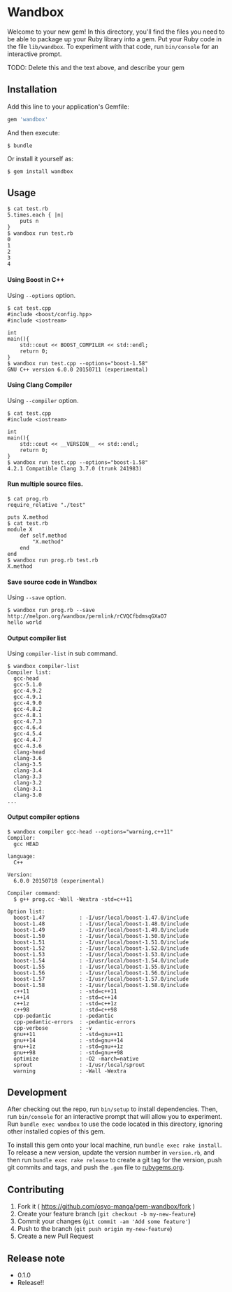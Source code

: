 # Wandbox

Welcome to your new gem! In this directory, you'll find the files you need to be able to package up your Ruby library into a gem. Put your Ruby code in the file `lib/wandbox`. To experiment with that code, run `bin/console` for an interactive prompt.

TODO: Delete this and the text above, and describe your gem

## Installation

Add this line to your application's Gemfile:

```ruby
gem 'wandbox'
```

And then execute:

    $ bundle

Or install it yourself as:

    $ gem install wandbox

## Usage

```shell
$ cat test.rb
5.times.each { |n|
	puts n
}
$ wandbox run test.rb
0
1
2
3
4
```

#### Using Boost in C++

Using `--options` option.

```shell
$ cat test.cpp
#include <boost/config.hpp>
#include <iostream>

int
main(){
	std::cout << BOOST_COMPILER << std::endl;
	return 0;
}
$ wandbox run test.cpp --options="boost-1.58"
GNU C++ version 6.0.0 20150711 (experimental)
```

#### Using Clang Compiler

Using `--compiler` option.

```shell
$ cat test.cpp
#include <iostream>

int
main(){
	std::cout << __VERSION__ << std::endl;
	return 0;
}
$ wandbox run test.cpp --options="boost-1.58"
4.2.1 Compatible Clang 3.7.0 (trunk 241983)
```

#### Run multiple source files.

```shell
$ cat prog.rb
require_relative "./test"

puts X.method
$ cat test.rb
module X
	def self.method
		"X.method"
	end
end
$ wandbox run prog.rb test.rb
X.method
```

#### Save source code in Wandbox

Using `--save` option.

```shell
$ wandbox run prog.rb --save
http://melpon.org/wandbox/permlink/rCVQCfbdmsqGXaO7
hello world
```

#### Output compiler list

Using `compiler-list` in sub command.

```shell
$ wandbox compiler-list
Compiler list:
  gcc-head
  gcc-5.1.0
  gcc-4.9.2
  gcc-4.9.1
  gcc-4.9.0
  gcc-4.8.2
  gcc-4.8.1
  gcc-4.7.3
  gcc-4.6.4
  gcc-4.5.4
  gcc-4.4.7
  gcc-4.3.6
  clang-head
  clang-3.6
  clang-3.5
  clang-3.4
  clang-3.3
  clang-3.2
  clang-3.1
  clang-3.0
...
```

#### Output compiler options

```shell
$ wandbox compiler gcc-head --options="warning,c++11"
Compiler:
  gcc HEAD

language:
  C++

Version:
  6.0.0 20150718 (experimental)

Compiler command:
  $ g++ prog.cc -Wall -Wextra -std=c++11

Option list:
  boost-1.47           : -I/usr/local/boost-1.47.0/include
  boost-1.48           : -I/usr/local/boost-1.48.0/include
  boost-1.49           : -I/usr/local/boost-1.49.0/include
  boost-1.50           : -I/usr/local/boost-1.50.0/include
  boost-1.51           : -I/usr/local/boost-1.51.0/include
  boost-1.52           : -I/usr/local/boost-1.52.0/include
  boost-1.53           : -I/usr/local/boost-1.53.0/include
  boost-1.54           : -I/usr/local/boost-1.54.0/include
  boost-1.55           : -I/usr/local/boost-1.55.0/include
  boost-1.56           : -I/usr/local/boost-1.56.0/include
  boost-1.57           : -I/usr/local/boost-1.57.0/include
  boost-1.58           : -I/usr/local/boost-1.58.0/include
  c++11                : -std=c++11
  c++14                : -std=c++14
  c++1z                : -std=c++1z
  c++98                : -std=c++98
  cpp-pedantic         : -pedantic
  cpp-pedantic-errors  : -pedantic-errors
  cpp-verbose          : -v
  gnu++11              : -std=gnu++11
  gnu++14              : -std=gnu++14
  gnu++1z              : -std=gnu++1z
  gnu++98              : -std=gnu++98
  optimize             : -O2 -march=native
  sprout               : -I/usr/local/sprout
  warning              : -Wall -Wextra
```


## Development

After checking out the repo, run `bin/setup` to install dependencies. Then, run `bin/console` for an interactive prompt that will allow you to experiment. Run `bundle exec wandbox` to use the code located in this directory, ignoring other installed copies of this gem.

To install this gem onto your local machine, run `bundle exec rake install`. To release a new version, update the version number in `version.rb`, and then run `bundle exec rake release` to create a git tag for the version, push git commits and tags, and push the `.gem` file to [rubygems.org](https://rubygems.org).

## Contributing

1. Fork it ( https://github.com/osyo-manga/gem-wandbox/fork )
2. Create your feature branch (`git checkout -b my-new-feature`)
3. Commit your changes (`git commit -am 'Add some feature'`)
4. Push to the branch (`git push origin my-new-feature`)
5. Create a new Pull Request

## Release note

* 0.1.0
 * Release!!

